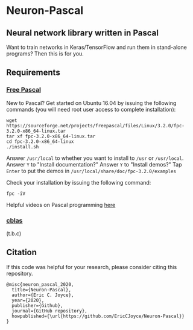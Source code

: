 # Neuron-Pascal
## Neural network library written in Pascal

Want to train networks in Keras/TensorFlow and run them in stand-alone programs? Then this is for you.

## Requirements
### [Free Pascal](https://www.freepascal.org/)

New to Pascal? Get started on Ubuntu 16.04 by issuing the following commands (you will need root user access to complete installation):
```
wget https://sourceforge.net/projects/freepascal/files/Linux/3.2.0/fpc-3.2.0-x86_64-linux.tar
tar xf fpc-3.2.0-x86_64-linux.tar
cd fpc-3.2.0-x86_64-linux
./install.sh
```
Answer `/usr/local` to whether you want to install to `/usr` or `/usr/local`.
Answer `Y` to "Install documentation?"
Answer `Y` to "Install demos?"
Tap `Enter` to put the demos in `/usr/local/share/doc/fpc-3.2.0/examples`

Check your installation by issuing the following command:
```
fpc -iV
```
Helpful videos on Pascal programming [here](https://wiki.freepascal.org/Free_Pascal_videos)

### [cblas](https://github.com/clairvoyant/cblas)
(t.b.c)

## Citation

If this code was helpful for your research, please consider citing this repository.

```
@misc{neuron_pascal_2020,
  title={Neuron-Pascal},
  author={Eric C. Joyce},
  year={2020},
  publisher={Github},
  journal={GitHub repository},
  howpublished={\url{https://github.com/EricCJoyce/Neuron-Pascal}}
}
```
